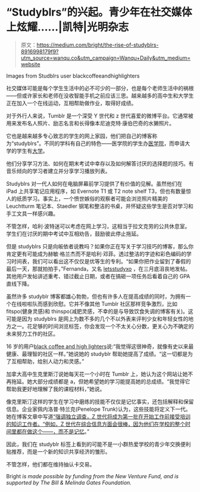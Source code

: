 # “Studyblrs”的兴起。青少年在社交媒体上炫耀……|凯特|光明杂志

> 原文：<https://medium.com/bright/the-rise-of-studyblrs-8916998179f9?utm_source=wanqu.co&utm_campaign=Wanqu+Daily&utm_medium=website>





Images from Studblrs user blackcoffeeandhighlighters





社交媒体可能是每个学生生活中的必不可少的一部分，也是每个老师生活中的祸根——但或许家长和老师在没收智能手机之前应该三思。越来越多的高中生和大学生正在加入一个在线运动，互相帮助做作业，取得好成绩。

对于外行人来说，Tumblr 是一个深受 Y 世代和 z 世代喜爱的微博平台。它通常被用来发布名人照片、励志名言和长得像本尼迪克特·康伯巴奇的水獭照片。

它也是越来越多专心致志的学生的网上家园，他们把自己的博客称为“studyblrs”。不同的学科有自己的特色——医学院的学生办[医学院](http://www.tumblr.com/tagged/medblr)，而申请大学的学生有[大学](http://www.tumblr.com/applr)。

他们分享学习方法、如何在期末考试中幸存以及如何解答讨厌的选择题的技巧。有音乐倾向的学习者建立并分享学习播放列表。

Studyblrs 对一代人如何在电脑屏幕前学习提供了有价值的见解。虽然他们在 iPad 上共享笔记应用程序，如 Evernote T1 或 T2 note shelf T3，但也有数量惊人的纸质学习。事实上，一个愤世嫉俗的观察者可能会浏览照片精美的 Leuchtturm 笔记本、Staedler 钢笔和整洁的书桌，并怀疑这些学生是否对学习和手工文具一样感兴趣。

不管怎样，哈利·波特迷可以考虑在网上学习，这相当于拉文克劳的公共休息室。学生们在讨厌的期中考试中互相劝告，鼓励彼此停止拖延。

但是 studyblrs 只是向皈依者说教吗？如果你正在写关于学习技巧的博客，那么你肯定更有可能成为赫敏·格兰杰而不是哈利·邓菲。透过整洁的字迹和彩色编码的学习时间表，我们可以看出这不仅仅是优等生的专利。“如果你把作业留到了春假的最后一天，那就拍拍手，”Fernanda，又名 [letsstudyxo](http://letsstudyxo.tumblr.com/post/114319568837/if-you-left-your-homework-for-the-last-day-of-your) ，在三月底沮丧地发帖。其他用户发帖讲述重考、错过截止日期，或者在搞砸一项任务后看着自己的 GPA 直线下降。



虽然许多 studyblr 博客都雄心勃勃，但也有许多人在提高成绩的同时，为拥有一个在线啦啦队而感到欣慰。它并不像其他 Tumblr 社区那样竞争激烈，比如 fitspo(健身灵感)和 thinspo(减肥灵感，不幸的是与导致饮食失调的博客有关)。这可能是因为 studyblrs 是网上为数不多的几个不以外表来评判少女和年轻女性的地方之一。花足够的时间浏览标签，你会发现一个不太关心分数，更关心为不确定的未来努力工作的社区。

16 岁的用户[black coffee and high lighters](http://blackcoffeeandhighlighters.tumblr.com/)说:“我觉得这很神奇，就像有史以来最健康、最理智的社区一样。”她说她的 studyblr 帮助她提高了成绩。“这一切都是为了互相帮助，给别人动力和灵感。”

加拿大高中生克里斯汀说她每天花一个小时在 Tumblr 上，她认为这个网站让她不再拖延。她大部分成绩都是 a，但她希望她的学习能提高她的总成绩。“我觉得它帮助我更好地理解了我的课程材料，”她说。

像克里斯汀这样的学生在学习中磨练的技能不仅仅是记忆事实，还包括解释和保留信息。企业家佩内洛普·特兰克(Penelope Trunk)认为，这些技能将定义下一代。她在博客文章中写道[“强调独立调查，Z 世代将成为第一批在开始工作前接受培训的知识工作者。“例如，Z 世代在综合信息方面会很棒，因为他们在学校的整个时间里都在做这个——](http://blog.penelopetrunk.com/2011/03/30/generation-z-will-revolutionize-education/)[，而不是记忆](http://en.wikipedia.org/wiki/Rote_learning)。”

因此，我们在 studyblr 标签上看到的可能不是一小群热爱学校的青少年交换便利贴推荐，而是一个新的知识共享经济的雏形。

不管怎样，他们都在维持抽认卡交易。



Bright *is made possible by funding from the New Venture Fund, and is supported by The Bill & Melinda Gates Foundation.*







